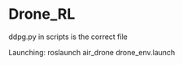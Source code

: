 # Drone_RL

ddpg.py in scripts is the correct file

Launching:
roslaunch air_drone drone_env.launch
